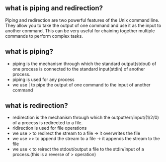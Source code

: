 ## what is piping and redirection?
Piping and redirection are two powerful features of the Unix command line. They allow you to take the output of one command and use it as the input to another command. This can be very useful for chaining together multiple commands to perform complex tasks.


## what is piping?
- piping is the mechanism through which the standard output(stdout) of one process is connected to the standard input(stdin) of another process.
- piping is used for any process
- we use | to pipe the output of one command to the input of another command


## what is redirection?
- redirection is the mechanism through which the output/err/input/(1/2/0) of a process is redirected to a file.
- ridirection is used for file operations
- we use > to redirect the stream to a file -> it overwrites the file
- we use >> to append the stream to a file -> it appends the stream to the file
- we use < to reirect the stdout/output a file to the stdin/input of a process.(this is a reverse of > operation)